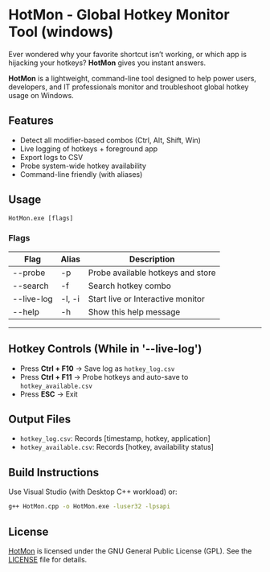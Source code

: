 # HotMon - Global Hotkey Monitor Tool (windows)

Ever wondered why your favorite shortcut isn’t working, or which app is hijacking your hotkeys? **HotMon** gives you instant answers. 

**HotMon** is a lightweight, command-line tool designed to help power users, developers, and IT professionals monitor and troubleshoot global hotkey usage on Windows. 

## Features

- Detect all modifier-based combos (Ctrl, Alt, Shift, Win)
- Live logging of hotkeys + foreground app
- Export logs to CSV
- Probe system-wide hotkey availability
- Command-line friendly (with aliases)
<!-- - ✅ Silent or timed capture modes -->

## Usage
`HotMon.exe [flags]`

### Flags
| Flag		      |Alias	      | Description
|---------|-----|-------------|
| --probe       | -p          |   Probe available hotkeys and store
|  --search     | -f <kw>       |   Search hotkey combo
|  --live-log   | -l, -i        |   Start live or Interactive monitor
|  --help       | -h            |   Show this help message
---

## Hotkey Controls (While in '--live-log')
- Press **Ctrl + F10** → Save log as `hotkey_log.csv`
- Press **Ctrl + F11** → Probe hotkeys and auto-save to `hotkey_available.csv`
- Press **ESC** → Exit

## Output Files
- `hotkey_log.csv`: Records [timestamp, hotkey, application]
- `hotkey_available.csv`: Records [hotkey, availability status]

## Build Instructions
Use Visual Studio (with Desktop C++ workload) or:

```bash
g++ HotMon.cpp -o HotMon.exe -luser32 -lpsapi
```

## License
[HotMon](#hotmon---global-hotkey-monitor-tool-windows) is licensed under the GNU General Public License (GPL). See the [LICENSE](LICENSE) file for details.
